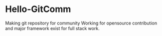 # Hello-GitComm
Making git repository for community
Working for opensource contribution and major framework exist for full stack work.
